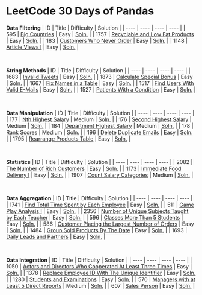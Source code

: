 # LeetCode 30 Days of Pandas

**Data Filtering**
| ID | Title | Difficulty | Solution | 
| ---- | ---- | ---- | ---- |
| 595 | [Big Countries](https://leetcode.com/problems/big-countries/?envType=study-plan-v2&envId=30-days-of-pandas&lang=pythondata) | Easy | [Soln.](https://github.com/Gilgamel/leetcode-practices/blob/main/Pandas/Data%20Filtering/595_big_countries.py) |
| 1757 | [Recyclable and Low Fat Products](https://leetcode.com/problems/recyclable-and-low-fat-products/?envType=study-plan-v2&envId=30-days-of-pandas&lang=pythondata) | Easy | [Soln.](https://github.com/Gilgamel/leetcode-practices/blob/main/Pandas/Data%20Filtering/1757_reclyclable_and_low_fat_products.py) |
| 183 | [Customers Who Never Order](https://leetcode.com/problems/customers-who-never-order/?envType=study-plan-v2&envId=30-days-of-pandas&lang=pythondata) | Easy | [Soln.](https://github.com/Gilgamel/leetcode-practices/blob/main/Pandas/Data%20Filtering/183_customers_who_never_order.py) |
| 1148 | [Article Views I](https://leetcode.com/problems/article-views-i/?envType=study-plan-v2&envId=30-days-of-pandas&lang=pythondata) | Easy | [Soln.](https://github.com/Gilgamel/leetcode-practices/blob/main/Pandas/Data%20Filtering/1148_article_views_i.py) |

</br>

**String Methods**
| ID | Title | Difficulty | Solution | 
| ---- | ---- | ---- | ---- |
| 1683 | [Invalid Tweets](https://leetcode.com/problems/invalid-tweets/?envType=study-plan-v2&envId=30-days-of-pandas&lang=pythondata) | Easy | [Soln.](https://github.com/Gilgamel/leetcode-practices/blob/main/Pandas/String%20Methods/1683_invalid_tweets.py) |
| 1873 | [Calculate Special Bonus](https://leetcode.com/problems/calculate-special-bonus/?envType=study-plan-v2&envId=30-days-of-pandas&lang=pythondata) | Easy | [Soln.](https://github.com/Gilgamel/leetcode-practices/blob/main/Pandas/String%20Methods/1873_calculate_special_bonus.py) |
| 1667 | [Fix Names in a Table](https://leetcode.com/problems/fix-names-in-a-table/?envType=study-plan-v2&envId=30-days-of-pandas&lang=pythondata) | Easy | [Soln.](https://github.com/Gilgamel/leetcode-practices/blob/main/Pandas/String%20Methods/1667_fix_names_in_a_table.py) |
| 1517 | [Find Users With Valid E-Mails](https://leetcode.com/problems/find-users-with-valid-e-mails/?envType=study-plan-v2&envId=30-days-of-pandas&lang=pythondata) | Easy | [Soln.](https://github.com/Gilgamel/leetcode-practices/blob/main/Pandas/String%20Methods/1517_find_users_with_valid_e-mails.py) |
| 1527 | [Patients With a Condition](https://leetcode.com/problems/patients-with-a-condition/?envType=study-plan-v2&envId=30-days-of-pandas&lang=pythondata) | Easy | [Soln.](https://github.com/Gilgamel/leetcode-practices/blob/main/Pandas/String%20Methods/1527_patients%20with%20a%20condition.py) |

</br>

**Data Manipulation**
| ID | Title | Difficulty | Solution | 
| ---- | ---- | ---- | ---- |
| 177 | [Nth Highest Salary](https://leetcode.com/problems/nth-highest-salary/?envType=study-plan-v2&envId=30-days-of-pandas&lang=pythondata) | Medium | [Soln.](https://github.com/Gilgamel/leetcode-practices/blob/main/Pandas/Data%20Manipulation/177_nth_highest_salary.py) |
| 176 | [Second Highest Salary](https://leetcode.com/problems/second-highest-salary/?envType=study-plan-v2&envId=30-days-of-pandas&lang=pythondata) | Medium | [Soln.](https://github.com/Gilgamel/leetcode-practices/blob/main/Pandas/Data%20Manipulation/176_second_highest_salary.py) |
| 184 | [Department Highest Salary](https://leetcode.com/problems/department-highest-salary/?envType=study-plan-v2&envId=30-days-of-pandas&lang=pythondata) | Medium | [Soln.](https://github.com/Gilgamel/leetcode-practices/blob/main/Pandas/Data%20Manipulation/184_department_highest_salary.py) |
| 178 | [Rank Scores](https://leetcode.com/problems/rank-scores/?envType=study-plan-v2&envId=30-days-of-pandas&lang=pythondata) | Medium | [Soln.](https://github.com/Gilgamel/leetcode-practices/blob/main/Pandas/Data%20Manipulation/178_rank_scores.py) |
| 196 | [Delete Duplicate Emails](https://leetcode.com/problems/delete-duplicate-emails/?envType=study-plan-v2&envId=30-days-of-pandas&lang=pythondata) | Easy | [Soln.](https://github.com/Gilgamel/leetcode-practices/blob/main/Pandas/Data%20Manipulation/196_delete_duplicate_emails.py) |
| 1795 | [Rearrange Products Table](https://leetcode.com/problems/rearrange-products-table/?envType=study-plan-v2&envId=30-days-of-pandas&lang=pythondata) | Easy | [Soln.](https://github.com/Gilgamel/leetcode-practices/blob/main/Pandas/Data%20Manipulation/1795_rearrange_products_table.py) |

</br>

**Statistics**
| ID | Title | Difficulty | Solution | 
| ---- | ---- | ---- | ---- |
| 2082 | [The Number of Rich Customers](https://leetcode.com/problems/the-number-of-rich-customers/?envType=study-plan-v2&envId=30-days-of-pandas&lang=pythondata) | Easy | [Soln.](https://github.com/Gilgamel/leetcode-practices/blob/main/Pandas/Statistics/2082_the_number_of_rich_customers.py) |
| 1173 | [Immediate Food Delivery I](https://leetcode.com/problems/immediate-food-delivery-i/?envType=study-plan-v2&envId=30-days-of-pandas&lang=pythondata) | Easy | [Soln.](https://github.com/Gilgamel/leetcode-practices/blob/main/Pandas/Statistics/1173_immediate_food_delivery_i.py) |
| 1907 | [Count Salary Categories](https://leetcode.com/problems/count-salary-categories/?envType=study-plan-v2&envId=30-days-of-pandas&lang=pythondata) | Medium | [Soln.](https://github.com/Gilgamel/leetcode-practices/blob/main/Pandas/Statistics/1907_count_salary_categories.py) |

</br>

**Data Aggregation**
| ID | Title | Difficulty | Solution | 
| ---- | ---- | ---- | ---- |
| 1741 | [Find Total Time Spent by Each Employee](https://leetcode.com/problems/find-total-time-spent-by-each-employee/?envType=study-plan-v2&envId=30-days-of-pandas&lang=pythondata) | Easy | [Soln.]() |
| 511 | [Game Play Analysis I](https://leetcode.com/problems/game-play-analysis-i/?envType=study-plan-v2&envId=30-days-of-pandas&lang=pythondata) | Easy | [Soln.]() |
| 2356 | [Number of Unique Subjects Taught by Each Teacher](https://leetcode.com/problems/number-of-unique-subjects-taught-by-each-teacher/?envType=study-plan-v2&envId=30-days-of-pandas&lang=pythondata) | Easy | [Soln.]() |
| 596 | [Classes More Than 5 Students](https://leetcode.com/problems/classes-more-than-5-students/?envType=study-plan-v2&envId=30-days-of-pandas&lang=pythondata) | Easy | [Soln.]() |
| 586 | [Customer Placing the Largest Number of Orders](https://leetcode.com/problems/customer-placing-the-largest-number-of-orders/?envType=study-plan-v2&envId=30-days-of-pandas&lang=pythondata) | Easy | [Soln.]() |
| 1484 | [Group Sold Products By The Date](https://leetcode.com/problems/group-sold-products-by-the-date/?envType=study-plan-v2&envId=30-days-of-pandas&lang=pythondata) | Easy | [Soln.]() |
| 1693 | [Daily Leads and Partners](https://leetcode.com/problems/daily-leads-and-partners/?envType=study-plan-v2&envId=30-days-of-pandas&lang=pythondata) | Easy | [Soln.]() |

</br>

**Data Integration**
| ID | Title | Difficulty | Solution | 
| ---- | ---- | ---- | ---- |
| 1050 | [Actors and Directors Who Cooperated At Least Three Times](https://leetcode.com/problems/actors-and-directors-who-cooperated-at-least-three-times/?envType=study-plan-v2&envId=30-days-of-pandas&lang=pythondata) | Easy | [Soln.]() |
| 1378 | [Replace Employee ID With The Unique Identifier](https://leetcode.com/problems/replace-employee-id-with-the-unique-identifier/?envType=study-plan-v2&envId=30-days-of-pandas&lang=pythondata) | Easy | [Soln.]() |
| 1280 | [Students and Examinations](https://leetcode.com/problems/students-and-examinations/?envType=study-plan-v2&envId=30-days-of-pandas&lang=pythondata) | Easy | [Soln.]() |
| 570 | [Managers with at Least 5 Direct Reports](https://leetcode.com/problems/managers-with-at-least-5-direct-reports/?envType=study-plan-v2&envId=30-days-of-pandas&lang=pythondata) | Medium | [Soln.]() |
| 607 | [Sales Person](https://leetcode.com/problems/sales-person/?envType=study-plan-v2&envId=30-days-of-pandas&lang=pythondata) | Easy | [Soln.]() |
